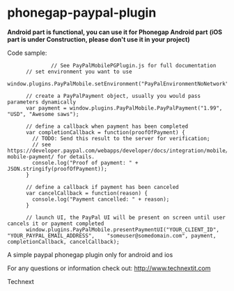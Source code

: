 phonegap-paypal-plugin
======================
**Android part is functional, you can use it for Phonegap Android part**
**(iOS part is under Construction, please don't use it in your project)**

Code sample:

                  // See PayPalMobilePGPlugin.js for full documentation
		  // set environment you want to use
		  window.plugins.PayPalMobile.setEnvironment("PayPalEnvironmentNoNetwork");

		  // create a PayPalPayment object, usually you would pass parameters dynamically
		  var payment = window.plugins.PayPalMobile.PayPalPayment("1.99", "USD", "Awesome saws");

		  // define a callback when payment has been completed
		  var completionCallback = function(proofOfPayment) {
		    // TODO: Send this result to the server for verification;
		    // see https://developer.paypal.com/webapps/developer/docs/integration/mobile/verify-mobile-payment/ for details.
		    console.log("Proof of payment: " + JSON.stringify(proofOfPayment));
		  }

		  // define a callback if payment has been canceled
		  var cancelCallback = function(reason) {
		    console.log("Payment cancelled: " + reason);
		  }

		  // launch UI, the PayPal UI will be present on screen until user cancels it or payment completed
		  window.plugins.PayPalMobile.presentPaymentUI("YOUR_CLIENT_ID", "YOUR_PAYPAL_EMAIL_ADDRESS",    "someuser@somedomain.com", payment, completionCallback, cancelCallback);

A simple paypal phonegap plugin only for android and ios

For any questions or information check out: http://www.technextit.com

Technext
